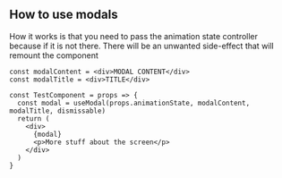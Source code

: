 ## How to use modals

How it works is that you need to pass the animation state controller because if it is not there. There will be an unwanted side-effect that will remount the component
```
const modalContent = <div>MODAL CONTENT</div>
const modalTitle = <div>TITLE</div>

const TestComponent = props => {
  const modal = useModal(props.animationState, modalContent, modalTitle, dismissable)
  return (
    <div>
      {modal}
      <p>More stuff about the screen</p>
    </div>
  )
}
```
